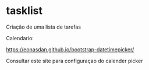 # tasklist
Criação de uma lista de tarefas


Calendario:

https://eonasdan.github.io/bootstrap-datetimepicker/

Consultar este site para configuraçao do calender picker 
